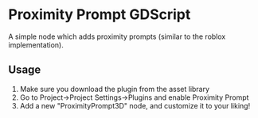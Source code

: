 # Proximity Prompt GDScript

A simple node which adds proximity prompts (similar to the roblox implementation).

## Usage
1. Make sure you download the plugin from the asset library
2. Go to Project->Project Settings->Plugins and enable Proximity Prompt
3. Add a new "ProximityPrompt3D" node, and customize it to your liking!
